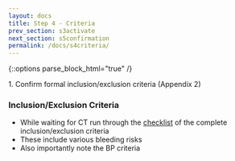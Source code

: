 ```yaml
---
layout: docs
title: Step 4 - Criteria
prev_section: s3activate
next_section: s5confirmation
permalink: /docs/s4criteria/
---
```


{::options parse_block_html="true" /}
<div class="note info">
1. Confirm formal inclusion/exclusion criteria (Appendix 2)
</div>

### Inclusion/Exclusion Criteria

* While waiting for CT run through the [checklist]({{site.url}}/resources/criteria.pdf) of the complete inclusion/exclusion criteria
* These include various bleeding risks
* Also importantly note the BP criteria

